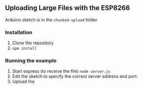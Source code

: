 ## Uploading Large Files with the ESP8266

Arduino sketch is in the `chunked-upload` folder.

### Installation

1. Clone the repository
2. `npm install`


### Running the example

1. Start express (to receive the file) `node server.js`
2. Edit the sketch to specify the correct server address and port.
3. Upload the 